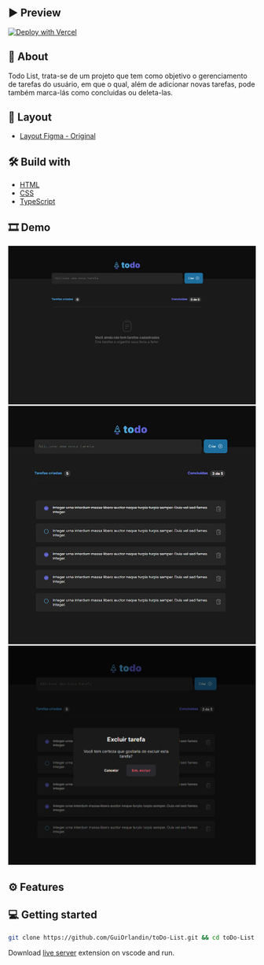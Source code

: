 </div>

## ▶ Preview

[![Deploy with Vercel](https://vercel.com/button)](to-do-list-six-psi.vercel.app)

## 📃 About

Todo List, trata-se de um projeto que tem como objetivo o gerenciamento de tarefas do usuário, em que o qual, além de adicionar novas tarefas, pode também marca-lás como concluidas ou deleta-las.

## 🎨 Layout

- [Layout Figma - Original](https://www.figma.com/file/Mw55m5AwkLzwjSthKDD4YK/ToDo-List-(Copy)?node-id=43%3A88&t=h1lWXaQAJbvtZ1QY-0)

## 🛠 Build with

- [HTML]()
- [CSS]()
- [TypeScript]()

## 🎞 Demo

<img src="src/assets/demo1.png">
<img src="src/assets/demo2.png">
<img src="src/assets/demo3.png">

## ⚙ Features


## 💻 Getting started

```sh
git clone https://github.com/GuiOrlandin/toDo-List.git && cd toDo-List
```

Download [live server](https://marketplace.visualstudio.com/items?itemName=ritwickdey.LiveServer) extension on vscode and run.